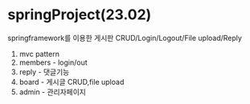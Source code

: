 # springProject(23.02)
 
springframework를 이용한 게시판 CRUD/Login/Logout/File upload/Reply
 
1. mvc pattern
2. members - login/out
3. reply - 댓글기능
4. board - 게시글 CRUD,file upload
5. admin - 관리자페이지

